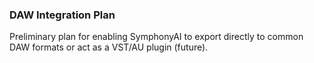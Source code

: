 ### DAW Integration Plan
Preliminary plan for enabling SymphonyAI to export directly to common DAW formats or act as a VST/AU plugin (future).
